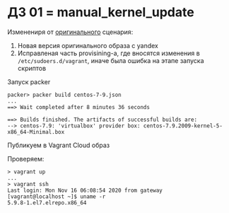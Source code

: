 # ДЗ 01 = manual_kernel_update

Изменениря от [оригинального](manual/manual.md) сценария:
1. Новая версия оригинального образа с yandex 
2. Исправленая часть provisining-a, где вносятся изменения в `/etc/sudoers.d/vagrant`, иначе была ошибка на этапе запуска скриптов

Запуск packer

```
packer> packer build centos-7-9.json
...
==> Wait completed after 8 minutes 36 seconds

==> Builds finished. The artifacts of successful builds are:
--> centos-7.9: 'virtualbox' provider box: centos-7.9.2009-kernel-5-x86_64-Minimal.box
```

Публикуем в Vagrant Cloud образ

Проверяем:

```
> vagrant up
...
> vagrant ssh
Last login: Mon Nov 16 06:08:54 2020 from gateway
[vagrant@localhost ~]$ uname -r
5.9.8-1.el7.elrepo.x86_64
```




